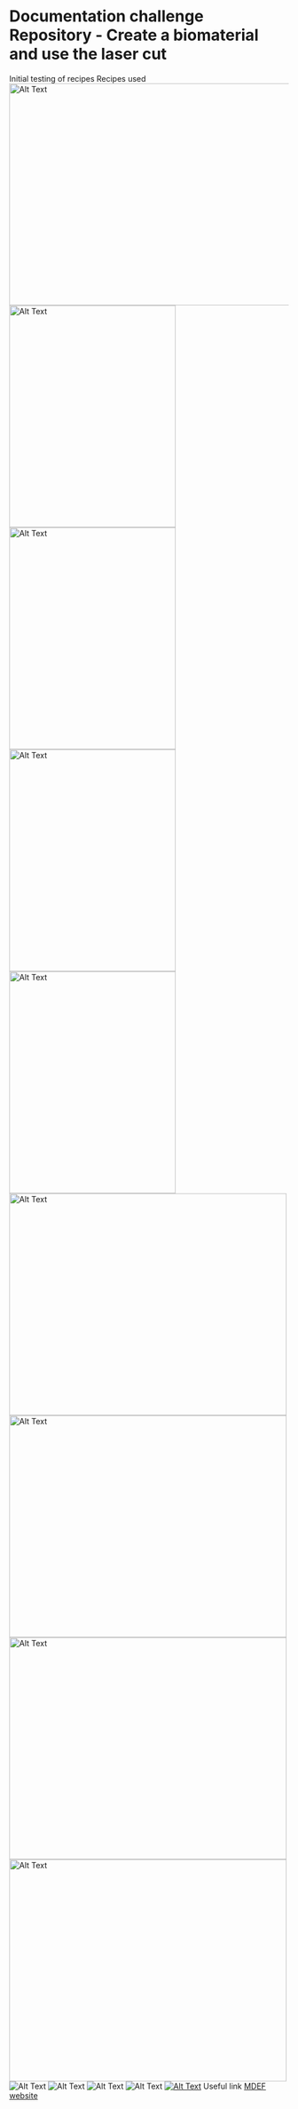# Documentation challenge Repository - Create a biomaterial and use the laser cut
Initial testing of recipes
Recipes used
<img src="IMG_1778.jpg" width="600" height="400" alt="Alt Text">
<img src="IMG_1780.jpg" width="300" height="400" alt="Alt Text">
<img src="IMG_1779.jpg" width="300" height="400" alt="Alt Text">
<img src="IMG_1781.jpg" width="300" height="400" alt="Alt Text">
<img src="512616f3-5d9a-430b-afc6-e9d8f7491426.JPG" width="300" height="400" alt="Alt Text">
<img src="4300e5bf-9aca-4afc-b948-66a36942d94c.JPG" width="500" height="400" alt="Alt Text">
<img src="2a9f4b04-223d-4c0a-8e7b-3a39ee9b1c66.JPG" width="500" height="400" alt="Alt Text">
<img src="266fc99c-7436-450c-83af-f53954283fe3.JPG" width="500" height="400" alt="Alt Text">
<img src="152df6c2-342f-41ae-b462-619a1dcd64db.JPG" width="500" height="400" alt="Alt Text">
![Alt Text](IMG_1823.jpg)
![Alt Text](IMG_1820.jpg)
![Alt Text](IMG_1788.jpg)
![Alt Text](IMG_1784.jpg)
[![Alt Text](Screenshot1.jpg)](https://youtu.be/Jzrix7-FOi0)
Useful link 
[MDEF website](https://mdef.fablabbcn.org/2023-24/year-1/t2/digital-prototyping-for-design/)
